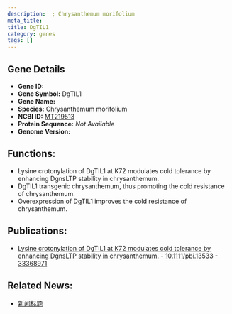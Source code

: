 ```yaml
---
description:  ; Chrysanthemum morifolium
meta_title:
title: DgTIL1
category: genes
tags: []
---
```


## Gene Details
- **Gene ID:**	[](https://www.maizegdb.org/gene_center/gene/)
- **Gene Symbol:** DgTIL1
- **Gene Name:** 
- **Species:** Chrysanthemum morifolium
- **NCBI ID:** [ MT219513 ]()
- **Protein Sequence:** *Not Available*
- **Genome Version:** []()

## Functions:
   - Lysine crotonylation of DgTIL1 at K72 modulates cold tolerance by enhancing DgnsLTP stability in chrysanthemum.
   - DgTIL1 transgenic chrysanthemum, thus promoting the cold resistance of chrysanthemum.
   - Overexpression of DgTIL1 improves the cold resistance of chrysanthemum.

## Publications:
   - [Lysine crotonylation of DgTIL1 at K72 modulates cold tolerance by enhancing DgnsLTP stability in chrysanthemum.]( https://onlinelibrary.wiley.com/doi/10.1111/pbi.13533 ) - [10.1111/pbi.13533]( https://onlinelibrary.wiley.com/doi/10.1111/pbi.13533 ) - [33368971](https://pubmed.ncbi.nlm.nih.gov/33368971/)

## Related News:
   - [新闻标题](https://mp.weixin.qq.com/s?__biz=MzIyOTY2NDYyNQ==&mid=2247506297&idx=3&sn=ca236e5ffaa75fa43a8366af6cf24d5e&chksm=e8bdab67dfca227104acfb2089ca1dc187bcbf9025d144e7b25765014fb3625712e91927aeb3&scene=27#wechat_redirect)

